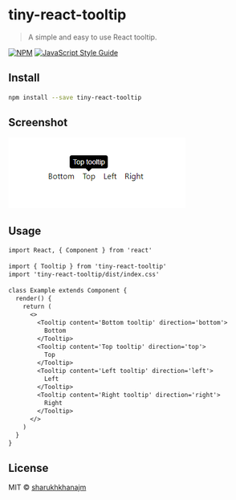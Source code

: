 # tiny-react-tooltip

> A simple and easy to use React tooltip.

[![NPM](https://img.shields.io/npm/v/tiny-react-tooltip.svg)](https://www.npmjs.com/package/tiny-react-tooltip) [![JavaScript Style Guide](https://img.shields.io/badge/code_style-standard-brightgreen.svg)](https://standardjs.com)

## Install

```bash
npm install --save tiny-react-tooltip
```

## Screenshot

![screenshot](https://github.com/sharukhkhanajm/tiny-react-tooltip/blob/main/Screenshot_1.png)

## Usage

```tsx
import React, { Component } from 'react'

import { Tooltip } from 'tiny-react-tooltip'
import 'tiny-react-tooltip/dist/index.css'

class Example extends Component {
  render() {
    return (
      <>
        <Tooltip content='Bottom tooltip' direction='bottom'>
          Bottom
        </Tooltip>
        <Tooltip content='Top tooltip' direction='top'>
          Top
        </Tooltip>
        <Tooltip content='Left tooltip' direction='left'>
          Left
        </Tooltip>
        <Tooltip content='Right tooltip' direction='right'>
          Right
        </Tooltip>
      </>
    )
  }
}
```

## License

MIT © [sharukhkhanajm](https://github.com/sharukhkhanajm)
